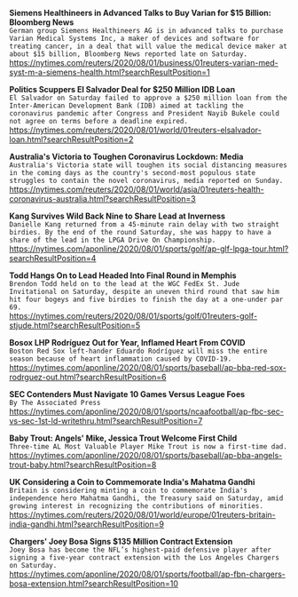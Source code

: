 **Siemens Healthineers in Advanced Talks to Buy Varian for $15 Billion: Bloomberg News**\
`German group Siemens Healthineers AG is in advanced talks to purchase Varian Medical Systems Inc, a maker of devices and software for treating cancer, in a deal that will value the medical device maker at about $15 billion, Bloomberg News reported late on Saturday.`\
https://nytimes.com/reuters/2020/08/01/business/01reuters-varian-med-syst-m-a-siemens-health.html?searchResultPosition=1

**Politics Scuppers El Salvador Deal for $250 Million IDB Loan**\
`El Salvador on Saturday failed to approve a $250 million loan from the Inter-American Development Bank (IDB) aimed at tackling the coronavirus pandemic after Congress and President Nayib Bukele could not agree on terms before a deadline expired.`\
https://nytimes.com/reuters/2020/08/01/world/01reuters-elsalvador-loan.html?searchResultPosition=2

**Australia's Victoria to Toughen Coronavirus Lockdown: Media**\
`Australia's Victoria state will toughen its social distancing measures in the coming days as the country's second-most populous state struggles to contain the novel coronavirus, media reported on Sunday. `\
https://nytimes.com/reuters/2020/08/01/world/asia/01reuters-health-coronavirus-australia.html?searchResultPosition=3

**Kang Survives Wild Back Nine to Share Lead at Inverness**\
`Danielle Kang returned from a 45-minute rain delay with two straight birdies. By the end of the round Saturday, she was happy to have a share of the lead in the LPGA Drive On Championship.`\
https://nytimes.com/aponline/2020/08/01/sports/golf/ap-glf-lpga-tour.html?searchResultPosition=4

**Todd Hangs On to Lead Headed Into Final Round in Memphis**\
`Brendon Todd held on to the lead at the WGC FedEx St. Jude Invitational on Saturday, despite an uneven third round that saw him hit four bogeys and five birdies to finish the day at a one-under par 69.`\
https://nytimes.com/reuters/2020/08/01/sports/golf/01reuters-golf-stjude.html?searchResultPosition=5

**Bosox LHP Rodríguez Out for Year, Inflamed Heart From COVID**\
`Boston Red Sox left-hander Eduardo Rodríguez will miss the entire season because of heart inflammation caused by COVID-19.`\
https://nytimes.com/aponline/2020/08/01/sports/baseball/ap-bba-red-sox-rodrguez-out.html?searchResultPosition=6

**SEC Contenders Must Navigate 10 Games Versus League Foes**\
`By The Associated Press`\
https://nytimes.com/aponline/2020/08/01/sports/ncaafootball/ap-fbc-sec-vs-sec-1st-ld-writethru.html?searchResultPosition=7

**Baby Trout: Angels' Mike, Jessica Trout Welcome First Child**\
`Three-time AL Most Valuable Player Mike Trout is now a first-time dad.`\
https://nytimes.com/aponline/2020/08/01/sports/baseball/ap-bba-angels-trout-baby.html?searchResultPosition=8

**UK Considering a Coin to Commemorate India's Mahatma Gandhi**\
`Britain is considering minting a coin to commemorate India's independence hero Mahatma Gandhi, the Treasury said on Saturday, amid growing interest in recognizing the contributions of minorities.`\
https://nytimes.com/reuters/2020/08/01/world/europe/01reuters-britain-india-gandhi.html?searchResultPosition=9

**Chargers' Joey Bosa Signs $135 Million Contract Extension**\
`Joey Bosa has become the NFL’s highest-paid defensive player after signing a five-year contract extension with the Los Angeles Chargers on Saturday. `\
https://nytimes.com/aponline/2020/08/01/sports/football/ap-fbn-chargers-bosa-extension.html?searchResultPosition=10

